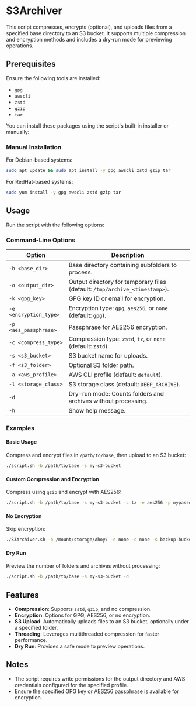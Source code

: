 # S3Archiver

This script compresses, encrypts (optional), and uploads files from a specified base directory to an S3 bucket. It supports multiple compression and encryption methods and includes a dry-run mode for previewing operations.

## Prerequisites

Ensure the following tools are installed:
- `gpg`
- `awscli`
- `zstd`
- `gzip`
- `tar`

You can install these packages using the script's built-in installer or manually:

### Manual Installation
For Debian-based systems:
```bash
sudo apt update && sudo apt install -y gpg awscli zstd gzip tar
```

For RedHat-based systems:
```bash
sudo yum install -y gpg awscli zstd gzip tar
```

## Usage
Run the script with the following options:

### Command-Line Options

| Option               | Description                                                        |
|----------------------|--------------------------------------------------------------------|
| `-b <base_dir>`      | Base directory containing subfolders to process.                  |
| `-o <output_dir>`    | Output directory for temporary files (default: `/tmp/archive_<timestamp>`). |
| `-k <gpg_key>`       | GPG key ID or email for encryption.                               |
| `-e <encryption_type>` | Encryption type: `gpg`, `aes256`, or `none` (default: `gpg`).     |
| `-p <aes_passphrase>` | Passphrase for AES256 encryption.                                |
| `-c <compress_type>`  | Compression type: `zstd`, `tz`, or `none` (default: `zstd`).      |
| `-s <s3_bucket>`      | S3 bucket name for uploads.                                       |
| `-f <s3_folder>`      | Optional S3 folder path.                                          |
| `-a <aws_profile>`    | AWS CLI profile (default: `default`).                            |
| `-l <storage_class>`  | S3 storage class (default: `DEEP_ARCHIVE`).                      |
| `-d`                  | Dry-run mode: Counts folders and archives without processing.    |
| `-h`                  | Show help message.                                               |

### Examples

#### Basic Usage
Compress and encrypt files in `/path/to/base`, then upload to an S3 bucket:
```bash
./script.sh -b /path/to/base -s my-s3-bucket
```

#### Custom Compression and Encryption
Compress using `gzip` and encrypt with AES256:
```bash
./script.sh -b /path/to/base -s my-s3-bucket -c tz -e aes256 -p mypassword
```

#### No Encryption
Skip encryption:
```bash
./S3Archiver.sh -b /mount/storage/Ahoy/ -e none -c none -s backup-bucket -a aws_profile -f Ahoy -o /mount/storage/tmp/archive_$(date +%s)
```

#### Dry Run
Preview the number of folders and archives without processing:
```bash
./script.sh -b /path/to/base -s my-s3-bucket -d
```

## Features
- **Compression**: Supports `zstd`, `gzip`, and no compression.
- **Encryption**: Options for GPG, AES256, or no encryption.
- **S3 Upload**: Automatically uploads files to an S3 bucket, optionally under a specified folder.
- **Threading**: Leverages multithreaded compression for faster performance.
- **Dry Run**: Provides a safe mode to preview operations.

## Notes
- The script requires write permissions for the output directory and AWS credentials configured for the specified profile.
- Ensure the specified GPG key or AES256 passphrase is available for encryption.

